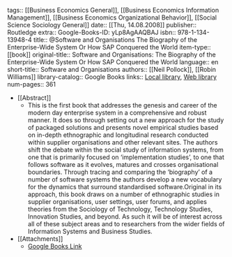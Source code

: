 tags:: [[Business Economics General]], [[Business Economics Information Management]], [[Business Economics Organizational Behavior]], [[Social Science Sociology General]]
date:: [[Thu, 14.08.2008]]
publisher:: Routledge
extra:: Google-Books-ID: yLp8AgAAQBAJ
isbn:: 978-1-134-13948-4
title:: @Software and Organisations The Biography of the Enterprise-Wide System Or How SAP Conquered the World
item-type:: [[book]]
original-title:: Software and Organisations: The Biography of the Enterprise-Wide System Or How SAP Conquered the World
language:: en
short-title:: Software and Organisations
authors:: [[Neil Pollock]], [[Robin Williams]]
library-catalog:: Google Books
links:: [Local library](zotero://select/library/items/KHTUTVYC), [Web library](https://www.zotero.org/users/6520516/items/KHTUTVYC)
num-pages:: 361

- [[Abstract]]
	- This is the first book that addresses the genesis and career of the modern day enterprise system in a comprehensive and robust manner. It does so through setting out a new approach for the study of packaged solutions and presents novel empirical studies based on in-depth ethnographic and longitudinal research conducted within supplier organisations and other relevant sites. The authors shift the debate within the social study of information systems, from one that is primarily focused on ‘implementation studies’, to one that follows software as it evolves, matures and crosses organisational boundaries. Through tracing and comparing the ‘biography’ of a number of software systems the authors develop a new vocabulary for the dynamics that surround standardised software.Original in its approach, this book draws on a number of ethnographic studies in supplier organisations, user settings, user forums, and applies theories from the Sociology of Technology, Technology Studies, Innovation Studies, and beyond. As such it will be of interest across all of these subject areas and to researchers from the wider fields of Information Systems and Business Studies.
- [[Attachments]]
	- [Google Books Link](https://books.google.ru/books?id=yLp8AgAAQBAJ)